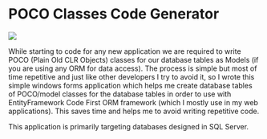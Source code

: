 # POCO Classes Code Generator

<img src="https://i.imgur.com/9YArrNO.png" />

While starting to code for any new application we are required to write POCO (Plain Old CLR Objects) classes for our database tables as Models (if you are using any ORM for data access). The process is simple but most of time repetitive and just like other developers I try to avoid it, so I wrote this simple windows forms application which helps me create database tables of POCO/model classes for the database tables in order to use with EntityFramework Code First ORM framework (which I mostly use in my web applications). This saves time and helps me to avoid writing repetitive code.

This application is primarily targeting databases designed in SQL Server.
